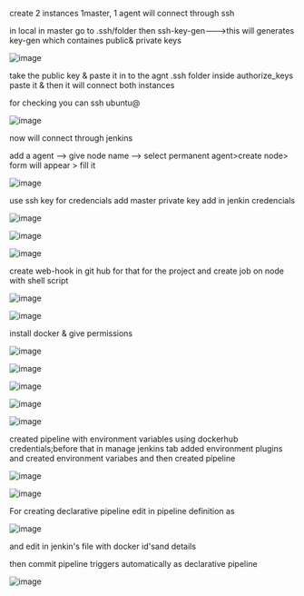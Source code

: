 create 2 instances 1master, 1 agent will connect through ssh

in local in master go to .ssh/folder then ssh-key-gen--->this will generates key-gen which containes public& private keys

![image](https://user-images.githubusercontent.com/85178565/232555571-9996ffaa-8053-4dbc-8c5e-01be0e51bece.png)


take the public key & paste it in to the agnt .ssh folder inside authorize_keys paste it & then it will connect both instances

for checking you can ssh ubuntu@<public ip of the agent>
  
  
![image](https://user-images.githubusercontent.com/85178565/232556557-86f11a59-7ad4-4904-a05e-4cda583691d3.png)

  now will connect through jenkins
  
  add a agent --> give node name --> select permanent agent>create node> form will appear > fill it 
  
  
  ![image](https://user-images.githubusercontent.com/85178565/232557002-48630a43-aee2-4bf6-8b8d-8d3a7b281b39.png)

use ssh key for credencials add master private key add in jenkin credencials
  
  

  ![image](https://user-images.githubusercontent.com/85178565/232559577-1bf2b7f7-13d9-4c02-b9e6-a972f267ac96.png)

  
  
![image](https://user-images.githubusercontent.com/85178565/232559377-9b6fb26f-253b-4dab-bb65-229cf207ae62.png)

  ![image](https://user-images.githubusercontent.com/85178565/232579899-75461853-0619-4147-96f9-ad04f52eba5f.png)

  create web-hook in git hub for that for the project and create job on node with shell script
  
  ![image](https://user-images.githubusercontent.com/85178565/232590550-7d52a6fc-48db-4e83-b9fa-51457be2414c.png)
  
  ![image](https://user-images.githubusercontent.com/85178565/232590653-f2e550cb-93fb-4336-808d-baa45a3f589d.png)

install docker & give permissions
  
 ![image](https://user-images.githubusercontent.com/85178565/232598518-0fe3ed09-ac26-448d-af58-68f457cfd9a8.png)
 
 ![image](https://user-images.githubusercontent.com/85178565/232598723-5435b21b-2535-416a-a86a-b52753809059.png)
  
  ![image](https://user-images.githubusercontent.com/85178565/232598829-334c4dd9-2639-437e-9e3d-4c65757d7ed0.png)

 ![image](https://user-images.githubusercontent.com/85178565/232601170-81129712-ea49-4a1d-b90b-e5d4c421645a.png)
  
  

  ![image](https://user-images.githubusercontent.com/85178565/232601288-d00b0676-60bb-423e-b2f6-192b35b826ec.png)
  
  created pipeline with environment variables using dockerhub credentials;before that in manage jenkins tab added environment plugins and created environment variabes and then created pipeline
  
  ![image](https://user-images.githubusercontent.com/85178565/232613308-52b525f6-3e2b-4c6c-86f1-1b0ea6fc2270.png)
  
  
![image](https://user-images.githubusercontent.com/85178565/232613876-067f88f4-6a91-447f-b5f1-e0523d88107b.png)
  
  
  For creating declarative pipeline edit in pipeline definition as 
  
  ![image](https://user-images.githubusercontent.com/85178565/232641613-11c18904-73ca-4742-8459-754ba41cd07e.png)

and edit in jenkin's file with docker id'sand details 
  
  then commit pipeline triggers automatically as declarative pipeline
  
  ![image](https://user-images.githubusercontent.com/85178565/232642066-ef358069-99d4-4e33-878b-c3f9a38020aa.png)


  
  
